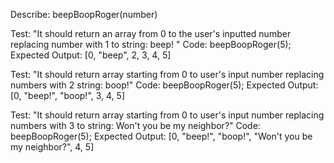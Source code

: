 Describe: beepBoopRoger(number)

Test: "It should return an array from 0 to the user's inputted number replacing number with 1 to string: beep! "
Code: beepBoopRoger(5);
Expected Output: [0, "beep", 2, 3, 4, 5]

Test: "It should return array starting from 0 to user's input number replacing numbers with 2 string: boop!"
Code: beepBoopRoger(5);
Expected Output: [0, "beep!", "boop!", 3, 4, 5]

Test: "It should return array starting from 0 to user's input number replacing numbers with 3 to string: Won't you be my neighbor?"
Code: beepBoopRoger(5);
Expected Output: [0, "beep!", "boop!", "Won't you be my neighbor?", 4, 5]